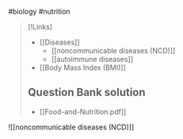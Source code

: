#biology #nutrition

>[!Links]
>- [[Diseases]]
>	- [[noncommunicable diseases (NCD)]]
>	- [[autoimmune diseases]]
>- [[Body Mass Index (BMI)]]
>## Question Bank solution
>- [[Food-and-Nutrition.pdf]]




![[noncommunicable diseases (NCD)]]
